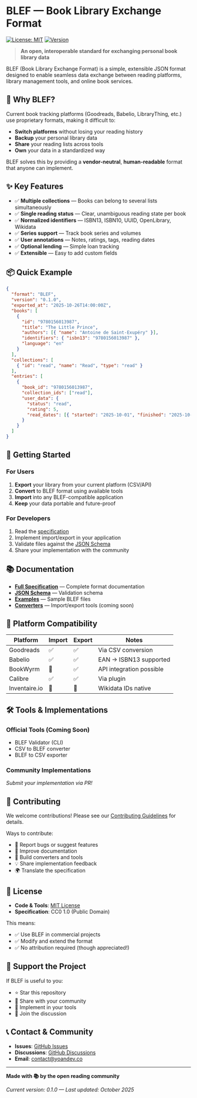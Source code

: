 # BLEF — Book Library Exchange Format

[![License: MIT](https://img.shields.io/badge/License-MIT-yellow.svg)](https://opensource.org/licenses/MIT)
[![Version](https://img.shields.io/badge/version-0.1.0-blue.svg)](https://github.com/yoanbernabeu/BLEF)

> **An open, interoperable standard for exchanging personal book library data**

BLEF (Book Library Exchange Format) is a simple, extensible JSON format designed to enable seamless data exchange between reading platforms, library management tools, and online book services.

## 🎯 Why BLEF?

Current book tracking platforms (Goodreads, Babelio, LibraryThing, etc.) use proprietary formats, making it difficult to:
- **Switch platforms** without losing your reading history
- **Backup** your personal library data
- **Share** your reading lists across tools
- **Own** your data in a standardized way

BLEF solves this by providing a **vendor-neutral**, **human-readable** format that anyone can implement.

## ✨ Key Features

- ✅ **Multiple collections** — Books can belong to several lists simultaneously
- ✅ **Single reading status** — Clear, unambiguous reading state per book
- ✅ **Normalized identifiers** — ISBN13, ISBN10, UUID, OpenLibrary, Wikidata
- ✅ **Series support** — Track book series and volumes
- ✅ **User annotations** — Notes, ratings, tags, reading dates
- ✅ **Optional lending** — Simple loan tracking
- ✅ **Extensible** — Easy to add custom fields

## 📦 Quick Example

```json
{
  "format": "BLEF",
  "version": "0.1.0",
  "exported_at": "2025-10-26T14:00:00Z",
  "books": [
    {
      "id": "9780156013987",
      "title": "The Little Prince",
      "authors": [{ "name": "Antoine de Saint-Exupéry" }],
      "identifiers": { "isbn13": "9780156013987" },
      "language": "en"
    }
  ],
  "collections": [
    { "id": "read", "name": "Read", "type": "read" }
  ],
  "entries": [
    {
      "book_id": "9780156013987",
      "collection_ids": ["read"],
      "user_data": { 
        "status": "read",
        "rating": 5,
        "read_dates": [{ "started": "2025-10-01", "finished": "2025-10-05" }]
      }
    }
  ]
}
```

## 🚀 Getting Started

### For Users

1. **Export** your library from your current platform (CSV/API)
2. **Convert** to BLEF format using available tools
3. **Import** into any BLEF-compatible application
4. **Keep** your data portable and future-proof

### For Developers

1. Read the [specification](./docs/SPECIFICATION.md)
2. Implement import/export in your application
3. Validate files against the [JSON Schema](./schema/blef-schema-v0.1.0.json)
4. Share your implementation with the community

## 📚 Documentation

- **[Full Specification](./docs/SPECIFICATION.md)** — Complete format documentation
- **[JSON Schema](./schema/blef-schema-v0.1.0.json)** — Validation schema
- **[Examples](./examples/)** — Sample BLEF files
- **[Converters](./tools/)** — Import/export tools (coming soon)

## 🔄 Platform Compatibility

| Platform      | Import | Export | Notes                    |
|---------------|--------|--------|--------------------------|
| Goodreads     | ✅     | ✅     | Via CSV conversion       |
| Babelio       | ✅     | ✅     | EAN → ISBN13 supported   |
| BookWyrm      | 🔶     | ✅     | API integration possible |
| Calibre       | ✅     | ✅     | Via plugin               |
| Inventaire.io | 🔶     | 🔶     | Wikidata IDs native      |

## 🛠️ Tools & Implementations

### Official Tools (Coming Soon)
- BLEF Validator (CLI)
- CSV to BLEF converter
- BLEF to CSV exporter

### Community Implementations
*Submit your implementation via PR!*

## 🤝 Contributing

We welcome contributions! Please see our [Contributing Guidelines](./CONTRIBUTING.md) for details.

Ways to contribute:
- 🐛 Report bugs or suggest features
- 📝 Improve documentation
- 🔧 Build converters and tools
- 💡 Share implementation feedback
- 🌍 Translate the specification

## 📄 License

- **Code & Tools**: [MIT License](./LICENSE)
- **Specification**: CC0 1.0 (Public Domain)

This means:
- ✅ Use BLEF in commercial projects
- ✅ Modify and extend the format
- ✅ No attribution required (though appreciated!)

## 🌟 Support the Project

If BLEF is useful to you:
- ⭐ Star this repository
- 📢 Share with your community
- 🔗 Implement in your tools
- 💬 Join the discussion

## 📞 Contact & Community

- **Issues**: [GitHub Issues](https://github.com/yoanbernabeu/BLEF/issues)
- **Discussions**: [GitHub Discussions](https://github.com/yoanbernabeu/BLEF/discussions)
- **Email**: contact@yoandev.co

---

**Made with 📚 by the open reading community**

*Current version: 0.1.0 — Last updated: October 2025*

